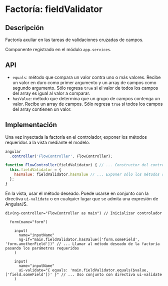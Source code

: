 # Factoría: fieldValidator

## Descripción

Factoría axuliar en las tareas de validaciones cruzadas de campos.

Componente registrado en el módulo `app.services`.

## API

* `equals`: método que compara un valor contra uno o más valores. Recibe un valor en duro como primer argumento y un array de campos como segundo argumento. Sólo regresa `true` si el valor de todos los campos del array es igual al valor a comparar.
* `hasValue`: método que determina que un grupo de campos contenga un valor. Recibe un array de campos. Sólo regresa `true` si todos los campos del array contienen un valor.

## Implementación

Una vez inyectada la factoría en el controlador, exponer los métodos requeridos a la vista mediante el modelo.

```javascript
angular
  .controller('FlowController', FlowController);

function FlowController(fieldValidator) { // ... Constructor del controlador. Inyectar la factoría como dependencia
  this.fieldValidator = {
    hasValue: fieldValidator.hasValue // ... Exponer sólo los métodos requeridos, no la factoría completa
  };
}
```

En la vista, usar el método deseado. Puede usarse en conjunto con la directiva `ui-validate` o en cualquier lugar que se admita una expresión de AngularJS.

```jade
div(ng-controller="FlowController as main") // Inicializar controlador

  form(name="form")

    input(
      name="inputName"
      ng-if="main.fieldValidator.hasValue(['form.someField', 'form.anotherField'])" // ... Llamar al método deseado de la factoría pasando los parámetros requeridos
    )

    input(
      name="inputName"
      ui-validate="{ equals: 'main.fieldValidator.equals($value, ['field.someField'])' }" // ... Uso conjunto con directiva ui-validate
    )
```
